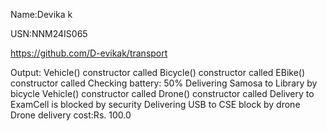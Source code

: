 Name:Devika k

USN:NNM24IS065

https://github.com/D-evikak/transport

Output:
Vehicle() constructor called
Bicycle() constructor called
EBike() constructor called
Checking battery: 50%
Delivering Samosa to Library by bicycle
Vehicle() constructor called
Drone() constructor called
Delivery to ExamCell is blocked by security
Delivering USB to CSE block by drone
Drone delivery cost:Rs. 100.0

